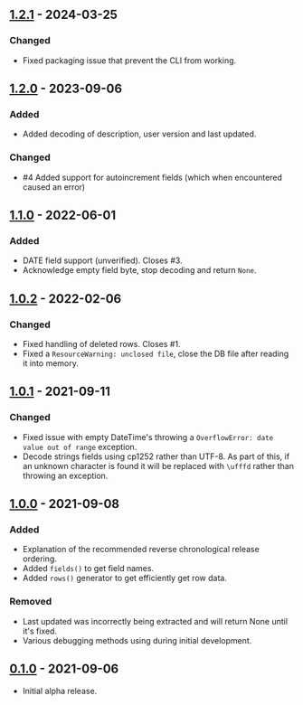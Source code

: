 ## [1.2.1] - 2024-03-25
### Changed
- Fixed packaging issue that prevent the CLI from working.

## [1.2.0] - 2023-09-06
### Added
- Added decoding of description, user version and last updated.

### Changed
- #4 Added support for autoincrement fields (which when encountered caused an error)

## [1.1.0] - 2022-06-01
### Added
- DATE field support (unverified). Closes #3.
- Acknowledge empty field byte, stop decoding and return `None`.

## [1.0.2] - 2022-02-06
### Changed
- Fixed handling of deleted rows. Closes #1.
- Fixed a `ResourceWarning: unclosed file`, close the DB file after reading it into memory.

## [1.0.1] - 2021-09-11
### Changed
- Fixed issue with empty DateTime's throwing a `OverflowError: date value out of range` exception.
- Decode strings fields using cp1252 rather than UTF-8. As part of this, if an unknown character is found it will be replaced with `\ufffd` rather than throwing an exception.

## [1.0.0] - 2021-09-08
### Added
- Explanation of the recommended reverse chronological release ordering.
- Added `fields()` to get field names.
- Added `rows()` generator to get efficiently get row data.

### Removed
- Last updated was incorrectly being extracted and will return None until it's fixed.
- Various debugging methods using during initial development.

## [0.1.0] - 2021-09-06
- Initial alpha release.

[Unreleased]: https://github.com/linville/pydbisam/compare/v1.2.1...HEAD
[1.2.1]: https://github.com/linville/pydbisam/compare/v1.2.0...v1.2.1
[1.2.0]: https://github.com/linville/pydbisam/compare/v1.1.0...v1.2.0
[1.1.0]: https://github.com/linville/pydbisam/compare/v1.0.2...v1.1.0
[1.0.2]: https://github.com/linville/pydbisam/compare/v1.0.1...v1.0.2
[1.0.1]: https://github.com/linville/pydbisam/compare/v1.0.0...v1.0.1
[1.0.0]: https://github.com/linville/pydbisam/compare/v0.1.0...v1.0.0
[0.1.0]: https://github.com/linville/pydbisam/releases/tag/v0.1.0
